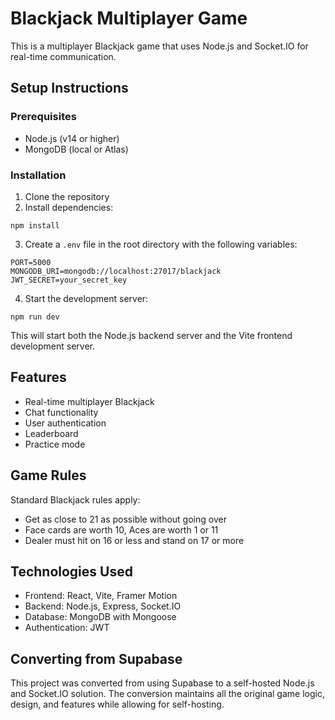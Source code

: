 # Blackjack Multiplayer Game

This is a multiplayer Blackjack game that uses Node.js and Socket.IO for real-time communication.

## Setup Instructions

### Prerequisites
- Node.js (v14 or higher)
- MongoDB (local or Atlas)

### Installation

1. Clone the repository
2. Install dependencies:
```
npm install
```

3. Create a `.env` file in the root directory with the following variables:
```
PORT=5000
MONGODB_URI=mongodb://localhost:27017/blackjack
JWT_SECRET=your_secret_key
```

4. Start the development server:
```
npm run dev
```

This will start both the Node.js backend server and the Vite frontend development server.

## Features

- Real-time multiplayer Blackjack
- Chat functionality
- User authentication
- Leaderboard
- Practice mode

## Game Rules

Standard Blackjack rules apply:
- Get as close to 21 as possible without going over
- Face cards are worth 10, Aces are worth 1 or 11
- Dealer must hit on 16 or less and stand on 17 or more

## Technologies Used

- Frontend: React, Vite, Framer Motion
- Backend: Node.js, Express, Socket.IO
- Database: MongoDB with Mongoose
- Authentication: JWT

## Converting from Supabase

This project was converted from using Supabase to a self-hosted Node.js and Socket.IO solution. The conversion maintains all the original game logic, design, and features while allowing for self-hosting.